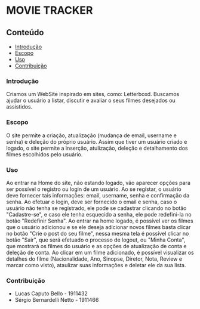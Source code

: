 # MOVIE TRACKER

## Conteúdo

- [Introdução](#introdução)
- [Escopo](#escopo)
- [Uso](#uso)
- [Contribuição](#contribuição)

### Introdução

Criamos um WebSite inspirado em sites, como: Letterboxd. Buscamos ajudar o usuário a listar, discutir e avaliar o seus filmes desejados ou assistidos. 

### Escopo

O site permite a criação, atualização (mudança de email, username e senha) e deleção do próprio usuário. Assim que tiver um usuário criado e logado, o site permite a inserção, atulização, deleção e detalhamento dos filmes escolhidos pelo usuário.

### Uso

Ao entrar na Home do site, não estando logado, vão aparecer opções para ser possível o registro ou login de um usuário. Ao se registar, o usuário deve fornecer tais informações: email, username, senha e confirmação da senha. Ao efetuar o login, deve ser fornecido o email e senha, caso o usuário não tenha se registrado, ele pode se cadastrar clicando no botão "Cadastre-se", e caso ele tenha esquecido a senha, ele pode redefini-la no botão "Redefinir Senha". Ao entrar na home logado, é possível ver os filmes que o usuário adicionou e se ele deseja adicionar novos filmes basta clicar no botão "Crie o post do seu filme", nessa mesma tela é possível clicar no botão "Sair", que será efetuado o processo de logout, ou "Minha Conta", que mostrará os filmes do usuário e as opções de atualização de conta e deleção de conta. Ao clicar em um filme adicionado, é possível visualizar os detalhes do filme (Nacionalidade, Ano, Sinopse, Diretor, Nota, Review e marcar como visto), ataulizar suas informações e deletar ele da sua lista.

### Contribuição
- Lucas Caputo Bello - 1911432
- Sérgio Bernardelli Netto - 1911466

